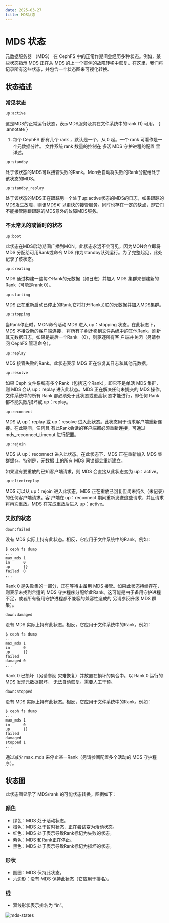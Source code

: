 ```yaml
---
date: 2025-03-27
title: MDS状态
---
```

# MDS 状态
元数据服务器 （MDS） 在 CephFS 中的正常作期间会经历多种状态。例如，某些状态指示 MDS 正在从
MDS 的上一个实例的故障转移中恢复。在这里，我们将记录所有这些状态，并包含一个状态图来可视化转换。

## 状态描述
### 常见状态
```
up:active
```

这是MDS的正常运行状态，表示MDS服务及其在文件系统中的rank (1) 可用。
{ .annotate }

1. 每个 CephFS 都有几个 rank ，默认是一个，从 0 起。一个 rank 可看作是一个元数据分片。
文件系统 rank 数量的控制在 多活 MDS 守护进程的配置 里详述。

```
up:standby
```
处于该状态的MDS可以接管失败的Rank。Mon会自动将失败的Rank分配给处于该状态的MDS。

```
up:standby_replay
```
处于该状态的MDS正在跟踪另一个处于up:active状态的MDS的日志，如果跟踪的MDS发生故障，则该MDS可
以更快的接管服务。同时也存在一定的缺点，即它们不能接管除跟跟踪的MDS意外的故障MDS服务。

### 不太常见的或暂时的状态
```
up:boot
```
此状态在MDS启动期间广播到MON。此状态永远不会可见，因为MON会立即将 MDS 分配给可用Rank或命令 
MDS 作为standby队列运行。为了完整起见，此处记录了该状态。

```
up:creating
```
MDS 通过构建一些每个Rank的元数据（如日志）并加入 MDS 集群来创建新的Rank（可能是rank 0）。

```
up:starting
```
MDS 正在重新启动已停止的Rank,它将打开Rank关联的元数据并加入MDS集群。

```
up:stopping
```
当Rank停止时，MON命令活动 MDS 进入 up：stopping 状态。在此状态下，MDS 不接受新的客户端连接，
将所有子树迁移到文件系统中的其他Rank，刷新其元数据日志，如果是最后一个Rank （0），则驱逐所有客
户端并关闭（另请参阅 CephFS 管理命令）。

```
up:replay
```
MDS 接管失败的Rank。此状态表示 MDS 正在恢复其日志和其他元数据。

```
up:resolve
```
如果 Ceph 文件系统有多个Rank（包括这个Rank），即它不是单活 MDS 集群，则 MDS 会从 up：replay
进入此状态。MDS 正在解决任何未提交的 MDS 操作。文件系统中的所有 Rank 都必须处于此状态或更高状
态才能进行，即任何 Rank 都不能失败/损坏或 up：replay。

```
up:reconnect
```
MDS 从 up：replay 或 up：resolve 进入此状态。此状态用于请求客户端重新连接。在此期间，任何具
有此Rank会话的客户端都必须重新连接，可通过 mds_reconnect_timeout 进行配置。

```
up:rejoin
```
MDS 从 up：reconnect 进入此状态。在此状态下，MDS 正在重新加入 MDS 集群缓存。特别是，元数据
上的所有 MDS 间锁都会重新建立。

如果没有要重放的已知客户端请求，则 MDS 会直接从此状态变为 up：active。

```
up:clientreplay
```
MDS 可以从 up：rejoin 进入此状态。MDS 正在重放已回复但尚未持久（未记录）的任何客户端请求。客
户端在 up：reconnect 期间重新发送这些请求，并且请求将再次重放。MDS 在完成重放后进入 up：active。

### 失败的状态
```
down:failed
```
没有 MDS 实际上持有此状态。相反，它应用于文件系统中的Rank。例如：
```
$ ceph fs dump
...
max_mds 1
in      0
up      {}
failed  0
...
```

Rank 0 是失败集的一部分，正在等待由备用 MDS 接管。如果此状态持续存在，则表示未找到合适的 MDS
守护程序分配给此Rank。这可能是由于备用守护进程不足，或者所有备用守护进程都不兼容的兼容性造成的
另请参阅升级 MDS 群集）。

```
down:damaged
```
没有 MDS 实际上持有此状态。相反，它应用于文件系统中的Rank。例如：
```
$ ceph fs dump
...
max_mds 1
in      0
up      {}
failed
damaged 0
...
```
Rank 0 已损坏（另请参阅 灾难恢复）并放置在损坏的集合中。以 Rank 0 运行的 MDS 发现元数据损坏，
无法自动恢复。需要人工干预。

```
down:stopped
```
没有 MDS 实际上持有此状态。相反，它应用于文件系统中的Rank。例如：
```
$ ceph fs dump
...
max_mds 1
in      0
up      {}
failed
damaged
stopped 1
...
```

通过减少 max_mds 来停止某一Rank（另请参阅配置多个活动的 MDS 守护程序）。

## 状态图
此状态图显示了 MDS/rank 的可能状态转换。图例如下：
### 颜色
- 绿色：MDS 处于活动状态。
- 橙色：MDS 处于暂时状态，正在尝试变为活动状态。
- 红色：MDS 处于表示导致Rank标记为失败的状态。
- 紫色：MDS 和Rank正在停止。
- 黑色：MDS 处于表示导致Rank标记为损坏的状态。
### 形状
- 圆圈：MDS 保持此状态。
- 六边形：没有 MDS 保持此状态（它应用于排名）。
### 线
- 双线形状表示排名为 “in”。

![mds-states](../../image/cephfs-mds-state.png)

